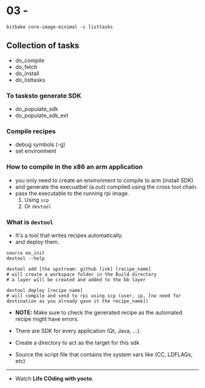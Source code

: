 # 03 -

```shell
bitbake core-image-minimal -c listtasks
```

## Collection of tasks

* do_compile
* do_fetch
* do_install
* do_listtasks

### To tasksto generate SDK

* do_populate_sdk
* do_populate_sdk_ext

### Compile recipes

* debug symbols (-g)
* set environment

### How to compile in the x86 an arm application

* you only need to create an environment to compile to arm (install SDK)
* and generate the execuatbel (a.out) compiled using the cross tool chain.
* pass the executable to the running rpi image.
  1. Using `scp`
  2. Or `devtool`

### What is `devtool`

* It's a tool that writes recipes automatically.
* and deploy them.

```shell
source eo_init
devtool --help

devtool add [the upstream: github link] [recipe_name]
# will create a workspace folder in the Build directory
# a layer will be created and added to the bb layer

devtool deploy [recipe_name]
# will compile and send to rpi using scp (user, ip, [no need for destination as you already gave it the recipe_name])
```

* **NOTE:** Make sure to check the generated recipe as the automated recipe might have errors.

* There are SDK for every application (Qt, Java, ...).
* Create a directory to act as the target for this sdk
* Source the script file that contains the system vars like (CC, LDFLAGs, etc)


---

* Watch **Life COding with yocto**.